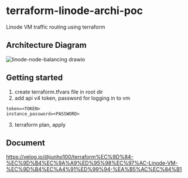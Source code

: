 # terraform-linode-archi-poc

Linode VM traffic routing using terraform

## Architecture Diagram

![linode-node-balancing drawio](https://github.com/junho100/terraform-linode-load-balancing/assets/55343124/92fb3756-ffd3-484e-bf3e-9befaf80c0b1)

## Getting started

1. create terraform.tfvars file in root dir
2. add api v4 token, password for logging in to vm

```
token=<TOKEN>
instance_password=<PASSWORD>
```

3. terraform plan, apply

## Document

https://velog.io/@junho100/terraform%EC%9D%84-%EC%9D%B4%EC%9A%A9%ED%95%98%EC%97%AC-Linode-VM-%EC%9D%B4%EC%A4%91%ED%99%94-%EA%B5%AC%EC%84%B1
